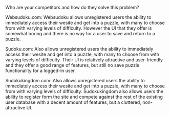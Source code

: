 Who are your competitors and how do they solve this problem?

Websudoku.com: Websudoku allows unregistered users the ability to immediately access their wesite and get into a puzzle, with many to choose from with varying levels of difficulty. However the UI that they offer is somewhat boring and there is no way for a user to save and return to a puzzle.

Sudoku.com: Also allows unregistered users the ability to immediately access their wesite and get into a puzzle, with many to choose from with varying levels of difficulty. Their UI is relatively attractive and user-friendly and they offer a good range of features, but still no save puzzle functionality for a logged-in user.

Sudokukingdom.com: Also allows unregistered users the ability to immediately access their wesite and get into a puzzle, with many to choose from with varying levels of difficulty. Sudokukingdom also allows users the ability to register form the site and compete against the rest of the existing user database with a decent amount of features, but a cluttered, non-attractive UI.
